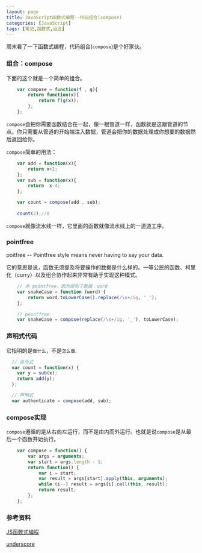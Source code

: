 ```yaml
---
layout: page
title: JavaScript函数式编程--代码组合(compose)
categories: [JavaScript]
tags: [笔记,函数式,组合]
---
```


周末看了一下函数式编程，代码组合(`compose`)是个好家伙。

### 组合：compose
下面的这个就是一个简单的组合。

```js
    var compose = function(f , g){
        return function(x){
            return f(g(x));
        };
    };
```

`compose`会把你需要函数结合在一起，像一根管道一样，函数就是这跟管道的节点。你只需要从管道的开始端注入数据，管道会把你的数据处理成你想要的数据然后返回给你。

`compose`简单的用法：

```js
    var add = function(x){
        return x+2;
    };
    var sub = function(x){
        return  x-4;
    };

    var count = compose(add , sub);
    
    count(2);//0
```

`compose`就像流水线一样，它里面的函数就像流水线上的一道道工序。

### pointfree
poitfree -- Pointfree style means never having to say your data.

它的意思是说，函数无须提及将要操作的数据是什么样的。一等公民的函数、柯里化（curry）以及组合协作起来非常有助于实现这种模式。

```js
    // 非 pointfree，因为提到了数据：word
    var snakeCase = function (word) {
        return word.toLowerCase().replace(/\s+/ig, '_');
    };

    // pointfree
    var snakeCase = compose(replace(/\s+/ig, '_'), toLowerCase);
```

### 声明式代码
它指明的是`做什么`，不是`怎么做`.

```js
  // 命令式
  var count = function(x) {
    var y = sub(x);
    return add(y);
  };

  // 声明式
  var authenticate = compose(add, sub);
```

### compose实现
`compose`遵循的是从右向左运行，而不是由内而外运行。也就是说`compose`是从最后一个函数开始执行。

```js
    var compose = function() {
        var args = arguments;
        var start = args.length - 1;
        return function() {
            var i = start;
            var result = args[start].apply(this, arguments);
            while (i--) result = args[i].call(this, result);
            return result;
        };
    };
```

### 参考资料

[JS函数式编程](https://llh911001.gitbooks.io/mostly-adequate-guide-chinese/content/ch5.html)

[underscore](https://github.com/jashkenas/underscore)